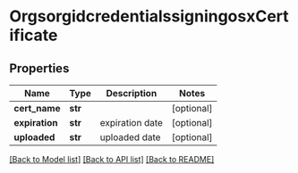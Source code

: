 # OrgsorgidcredentialssigningosxCertificate

## Properties
Name | Type | Description | Notes
------------ | ------------- | ------------- | -------------
**cert_name** | **str** |  | [optional] 
**expiration** | **str** | expiration date | [optional] 
**uploaded** | **str** | uploaded date | [optional] 

[[Back to Model list]](../README.md#documentation-for-models) [[Back to API list]](../README.md#documentation-for-api-endpoints) [[Back to README]](../README.md)


